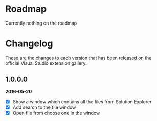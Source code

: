 # Roadmap

Currently nothing on the roadmap

# Changelog

These are the changes to each version that has been released
on the official Visual Studio extension gallery.

## 1.0.0.0

**2016-05-20**

- [x] Show a window which contains all the files from Solution Explorer
- [x] Add search to the file window
- [x] Open file from choose one in the window